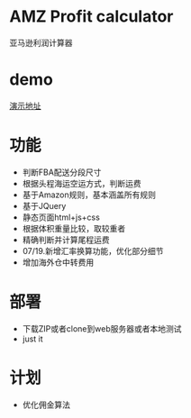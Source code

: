 # AMZ Profit calculator
 亚马逊利润计算器
# demo
[演示地址](https://tool.silencetime.com/fba/)
# 功能
- 判断FBA配送分段尺寸
- 根据头程海运空运方式，判断运费
- 基于Amazon规则，基本涵盖所有规则
- 基于JQuery
- 静态页面html+js+css
- 根据体积重量比较，取较重者
- 精确判断并计算尾程运费
- 07/19.新增汇率换算功能，优化部分细节
- 增加海外仓中转费用
# 部署
- 下载ZIP或者clone到web服务器或者本地测试
- just it
# 计划
- 优化佣金算法